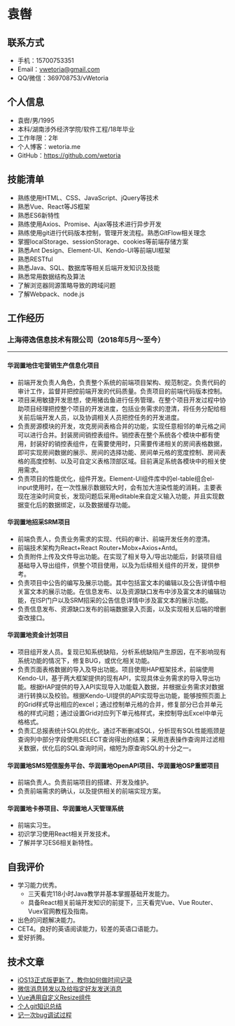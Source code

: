 # 袁辔

## 联系方式

- 手机：15700753351
- Email：vwetoria@gmail.com
- QQ/微信：369708753/vWetoria

## 个人信息

- 袁辔/男/1995
- 本科/湖南涉外经济学院/软件工程/18年毕业
- 工作年限：2年
- 个人博客：wetoria.me
- GitHub：https://github.com/wetoria

## 技能清单

- 熟练使用HTML、CSS、JavaScript、jQuery等技术
- 熟悉Vue、React等JS框架
- 熟悉ES6新特性
- 熟练使用Axios、Promise、Ajax等技术进行异步开发
- 熟练使用git进行代码版本控制，管理开发流程。熟悉GitFlow相关理念
- 掌握localStorage、sessionStorage、cookies等前端存储方案
- 熟悉Ant Design、Element-UI、Kendo-UI等前端UI框架
- 熟悉RESTful
- 熟悉Java、SQL、数据库等相关后端开发知识及技能
- 熟悉常用数据结构及算法
- 了解浏览器同源策略导致的跨域问题
- 了解Webpack、node.js

## 工作经历

### 上海得逸信息技术有限公司（2018年5月～至今）

---

#### 华润置地住宅营销生产信息化项目

- 前端开发负责人角色，负责整个系统的前端项目架构、规范制定。负责代码的审计工作，监督并把控前端开发的代码质量。负责项目的前端代码版本控制。
- 项目采用敏捷开发思想，使用猪齿鱼进行任务管理。在整个项目开发过程中协助项目经理把控整个项目的开发进度，包括业务需求的澄清，将任务分配给相关前后端开发人员，以及协调相关人员把控任务的开发进度。
- 负责房源模块的开发，攻克房间表格合并的功能，实现任意相邻的单元格之间可以进行合并。封装房间销控表组件。销控表在整个系统各个模块中都有使用，封装好的销控表组件，在需要使用时，只需要传递相关的房间表格数据，即可实现房间数据的展示、房间的选择功能、房间单元格的宽度控制、房间表格的高度控制、以及可自定义表格顶部区域。目前满足系统各模块中的相关使用需求。
- 负责项目的性能优化，组件开发。Element-UI组件库中的el-table组合el-input使用时，在一次性展示数据较大时，会有加大渲染性能的消耗，主要表现在渲染时间变长，发现问题后采用editable来自定义输入功能，并且实现数据变化后的数据绑定，以及数据缓存功能。

#### 华润置地招采SRM项目

- 前端负责人，负责业务需求的实现、代码的审计、前端开发任务的澄清。
- 前端技术架构为React+React Router+Mobx+Axios+Antd。
- 负责附件上传及文件导出功能。在实现了相关导入/导出功能后，封装项目组基础导入导出组件，供整个项目使用，以及为后续相关组件的开发，提供参考。
- 负责项目中公告的编写及展示功能。其中包括富文本的编辑以及公告详情中相关富文本的展示功能。在信息发布、以及资源缺口发布中涉及富文本的编辑功能，在ISP门户以及SRM招采的公告信息详情中涉及富文本的展示功能。
- 负责信息发布、资源缺口发布的前端数据录入页面，以及实现相关后端的增删查改接口。

#### 华润置地资金计划项目

- 项目组开发人员。复现已知系统缺陷，分析系统缺陷产生原因，在不影响现有系统功能的情况下，修复BUG，或优化相关功能。
- 负责页面表格数据的导入及导出功能。项目使用HAP框架技术，前端使用Kendo-UI，基于两大框架提供的现有API，实现具体业务需求的导入导出功能。根据HAP提供的导入API实现导入功能载入数据，并根据业务需求对数据进行转换以及校验。根据Kendo-UI提供的API实现导出功能，能够按照页面上的Grid样式导出相应的excel；通过控制单元格的合并，修复部分已合并单元格的样式问题；通过设置Grid对应列下单元格样式，来控制导出Excel中单元格格式。
- 负责汇总报表统计SQL的优化。通过不断删减SQL，分析现有SQL性能瓶颈是查询列中部分字段使用SELECT查询得出的结果；采用连表操作查询并过滤相关数据，优化后的SQL查询时间，缩短为原查询SQL的十分之一。

#### 华润置地SMS短信服务平台、华润置地OpenAPI项目、华润置地OSP重塑项目

- 前端负责人。负责前端项目的搭建、开发及维护。
- 负责前端需求的确认，以及提供相关的前端实现方案。

#### 华润置地卡券项目、华润置地人天管理系统

- 前端实习生。
- 初识学习使用React相关开发技术。
- 了解并学习ES6相关新特性。

## 自我评价

- 学习能力优秀。
  - 三天看完118小时Java教学并基本掌握基础开发能力。
  - 具备React相关前端开发知识的前提下，三天看完Vue、Vue Router、Vuex官网教程及指南。
- 出色的问题解决能力。
- CET4。良好的英语阅读能力，较差的英语口语能力。
- 爱好折腾。

## 技术文章

- [iOS13正式版更新了，教你如何做时间记录](<https://juejin.im/post/5d846ee7f265da03940243b6>)  
- [微信消息转发以及给指定好友发送消息](<https://juejin.im/post/5d6bda81f265da03c23eecb7>)
- [Vue通用自定义Resize组件](<https://juejin.im/post/5d623de56fb9a06b1777c101>)
- [个人git知识总结](<https://juejin.im/post/5d579bedf265da03f564e0ad>)
- [记一次bug调试过程](<https://juejin.im/post/5d4ba40b51882506563b5571>)  